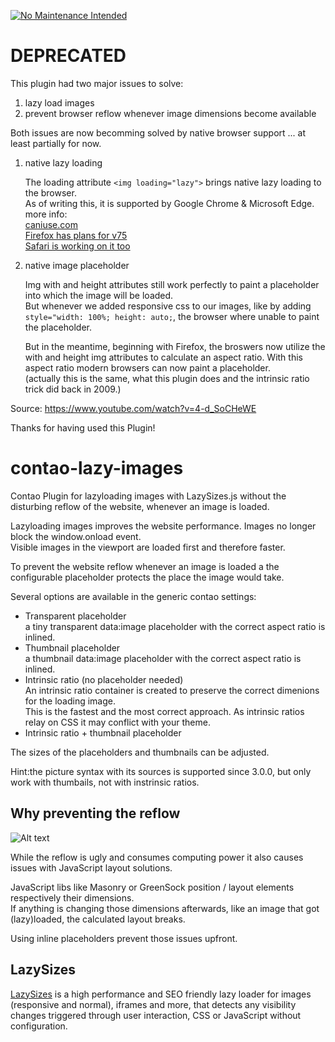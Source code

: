[![No Maintenance Intended](http://unmaintained.tech/badge.svg)](http://unmaintained.tech/)
# DEPRECATED

This plugin had two major issues to solve:
1. lazy load images
2. prevent browser reflow whenever image dimensions become available
   
Both issues are now becomming solved by native browser support ... at least partially for now.
  

1. native lazy loading

   The loading attribute  `<img loading="lazy">` brings native lazy loading to the browser.  
   As of writing this, it is supported by Google Chrome & Microsoft Edge.  
   more info:  
   <a href="https://caniuse.com/#search=lazy%20loading" target="_blank">caniuse.com</a>  
   <a href="https://bugzilla.mozilla.org/show_bug.cgi?id=1542784" target="_blank">Firefox has plans for v75</a>  
   <a href="https://bugs.webkit.org/show_bug.cgi?id=200764" target="_blank">Safari is working on it too</a>   

2. native image placeholder

   Img with and height attributes still work perfectly to paint a placeholder into which the image will be loaded.  
   But whenever we added responsive css to our images, like by adding `style="width: 100%; height: auto;`, the browser where unable to paint the placeholder.  
   
   But in the meantime, beginning with Firefox, the broswers now utilize the with and height img attributes to calculate an aspect ratio. With this aspect ratio modern browsers can now paint a placeholder.  
   (actually this is the same, what this plugin does and the <a src="https://alistapart.com/article/creating-intrinsic-ratios-for-video/" target="_blank">intrinsic ratio </a> trick did back in 2009.)  
   
Source: <a href="https://www.youtube.com/watch?v=4-d_SoCHeWE" target="_blank">https://www.youtube.com/watch?v=4-d_SoCHeWE</a> 



Thanks for having used this Plugin!
   

 
 
  
  

# contao-lazy-images
Contao Plugin for lazyloading images with LazySizes.js without the disturbing reflow of the website, whenever an image is loaded.

Lazyloading images improves the website performance. Images no longer block the window.onload event. <br>
Visible images in the viewport are loaded first and therefore faster.

To prevent the website reflow whenever an image is loaded a the configurable placeholder protects the place the image would take.

Several options are available in the generic contao settings:
* Transparent placeholder <br/>
a tiny transparent data:image placeholder with the correct aspect ratio is inlined.
* Thumbnail placeholder<br/>
a thumbnail data:image placeholder with the correct aspect ratio is inlined.
* Intrinsic ratio (no placeholder needed) <br/>
An intrinsic ratio container is created to preserve the correct dimenions for the loading image. <br/>
This is the fastest and the most correct approach. As intrinsic ratios relay on CSS it may conflict with your theme.
* Intrinsic ratio + thumbnail placeholder

The sizes of the placeholders and thumbnails can be adjusted.


Hint:the picture syntax with its sources is supported since 3.0.0, but only work with thumbails, not with instrinsic ratios.


## Why preventing the reflow
![Alt text](../screenshot/image.jpg?raw=true)

While the reflow is ugly and consumes computing power it also causes issues with JavaScript layout solutions.

JavaScript libs like Masonry or GreenSock position / layout elements respectively their dimensions. <br>
If anything is changing those dimensions afterwards, like an image that got (lazy)loaded, the calculated layout breaks.

Using inline placeholders prevent those issues upfront.

## LazySizes
<a href="https://github.com/aFarkas/lazysizes" target="_blank">LazySizes</a> is a high performance and SEO friendly lazy loader for images (responsive and normal), iframes and more, that detects any visibility changes triggered through user interaction, CSS or JavaScript without configuration.
